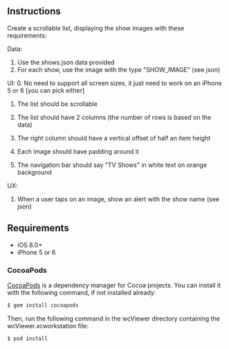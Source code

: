 
## Instructions

Create a scrollable list, displaying the show images with these requirements:

Data:
1. Use the shows.json data provided
2. For each show, use the image with the type "SHOW_IMAGE" (see json)

UI:
0. No need to support all screen sizes, it just need to work on an iPhone 5 or 6 [you can pick either]

1. The list should be scrollable

2. The list should have 2 columns (the number of rows is based on the data)

3. The right column should have a vertical offset of half an item height

4. Each image should have padding around it

5. The navigation bar should say "TV Shows" in white text on orange background

UX:
1. When a user taps on an image, show an alert with the show name (see json)


## Requirements

- iOS 8.0+
- iPhone 5 or 6


### CocoaPods

[CocoaPods](http://cocoapods.org) is a dependency manager for Cocoa projects. You can install it with the following command, if not installed already:

```bash
$ gem install cocoapods
```

Then, run the following command in the wcViewer directory containing the wcViewer.xcworkstation file:

```bash
$ pod install
```
